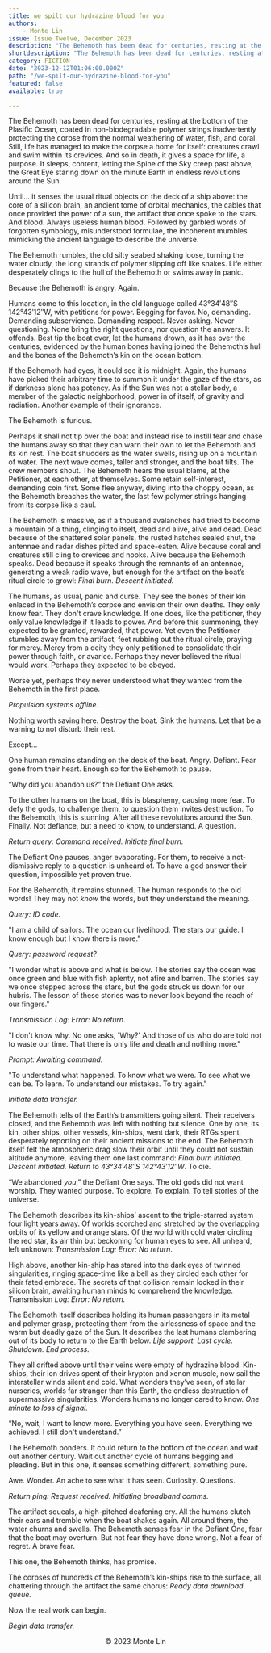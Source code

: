 ```yaml
---
title: we spilt our hydrazine blood for you
authors:
    - Monte Lin
issue: Issue Twelve, December 2023
description: "The Behemoth has been dead for centuries, resting at the bottom of the Plasific Ocean, coated in non-biodegradable polymer strings inadvertently protecting the corpse from the normal weathering of water, fish, and coral. Still, life has managed to make the corpse a home for itself: creatures crawl and swim within its crevices. And so in death, it gives a space for life, a purpose. It sleeps, content, letting the Spine of the Sky creep past above, the Great Eye staring down on the minute Earth in endless revolutions around the Sun. <p>Until… it senses the usual ritual objects on the deck of a ship above: the core of a silicon brain, an ancient tome of orbital mechanics, the cables that once provided the power of a sun, the artifact that once spoke to the stars. And blood. Always useless human blood. Followed by garbled words of forgotten symbology, misunderstood formulae, the incoherent mumbles mimicking the ancient language to describe the universe.</p>" 
shortdescription: "The Behemoth has been dead for centuries, resting at the bottom of the Plasific Ocean, coated in non-biodegradable polymer strings inadvertently protecting the corpse from the normal weathering of water, fish, and coral. Still, life has managed to make the corpse a home for itself: creatures crawl and swim within its crevices. And so in death, it gives a space for life, a purpose. It sleeps, content, letting the Spine of the Sky creep past above, the Great Eye staring down on the minute Earth in endless revolutions around the Sun."
category: FICTION
date: "2023-12-12T01:06:00.000Z"
path: "/we-spilt-our-hydrazine-blood-for-you"
featured: false
available: true

---
```


The Behemoth has been dead for centuries, resting at the bottom of the Plasific Ocean, coated in non-biodegradable polymer strings inadvertently protecting the corpse from the normal weathering of water, fish, and coral. Still, life has managed to make the corpse a home for itself: creatures crawl and swim within its crevices. And so in death, it gives a space for life, a purpose. It sleeps, content, letting the Spine of the Sky creep past above, the Great Eye staring down on the minute Earth in endless revolutions around the Sun.

Until… it senses the usual ritual objects on the deck of a ship above: the core of a silicon brain, an ancient tome of orbital mechanics, the cables that once provided the power of a sun, the artifact that once spoke to the stars. And blood. Always useless human blood. Followed by garbled words of forgotten symbology, misunderstood formulae, the incoherent mumbles mimicking the ancient language to describe the universe.

The Behemoth rumbles, the old silty seabed shaking loose, turning the water cloudy, the long strands of polymer slipping off like snakes. Life either desperately clings to the hull of the Behemoth or swims away in panic. 

Because the Behemoth is angry. Again.

Humans come to this location, in the old language called 43°34′48″S 142°43′12″W, with petitions for power. Begging for favor. No, demanding. Demanding subservience. Demanding respect. Never asking. Never questioning. None bring the right questions, nor question the answers. It offends. Best tip the boat over, let the humans drown, as it has over the centuries, evidenced by the human bones having joined the Behemoth’s hull and the bones of the Behemoth’s kin on the ocean bottom.

If the Behemoth had eyes, it could see it is midnight. Again, the humans have picked their arbitrary time to summon it under the gaze of the stars, as if darkness alone has potency. As if the Sun was not a stellar body, a member of the galactic neighborhood, power in of itself, of gravity and radiation. Another example of their ignorance.

The Behemoth is furious.

Perhaps it shall not tip over the boat and instead rise to instill fear and chase the humans away so that they can warn their own to let the Behemoth and its kin rest. The boat shudders as the water swells, rising up on a mountain of water. The next wave comes, taller and stronger, and the boat tilts. The crew members shout. The Behemoth hears the usual blame, at the Petitioner, at each other, at themselves. Some retain self-interest, demanding coin first. Some flee anyway, diving into the choppy ocean, as the Behemoth breaches the water, the last few polymer strings hanging from its corpse like a caul.

The Behemoth is massive, as if a thousand avalanches had tried to become a mountain of a thing, clinging to itself, dead and alive, alive and dead. Dead because of the shattered solar panels, the rusted hatches sealed shut, the antennae and radar dishes pitted and space-eaten. Alive because coral and creatures still cling to crevices and nooks. Alive because the Behemoth speaks. Dead because it speaks through the remnants of an antennae, generating a weak radio wave, but enough for the artifact on the boat’s ritual circle to growl: *Final burn. Descent initiated.* 

The humans, as usual, panic and curse. They see the bones of their kin enlaced in the Behemoth’s corpse and envision their own deaths. They only know fear. They don't crave knowledge. If one does, like the petitioner, they only value knowledge if it leads to power. And before this summoning, they expected to be granted, rewarded, that power. Yet even the Petitioner stumbles away from the artifact, feet rubbing out the ritual circle, praying for mercy. Mercy from a deity they only petitioned to consolidate their power through faith, or avarice. Perhaps they never believed the ritual would work. Perhaps they expected to be obeyed.

Worse yet, perhaps they never understood what they wanted from the Behemoth in the first place.

*Propulsion systems offline.*

Nothing worth saving here. Destroy the boat. Sink the humans. Let that be a warning to not disturb their rest.

Except…

One human remains standing on the deck of the boat. Angry. Defiant. Fear gone from their heart. Enough so for the Behemoth to pause.

“Why did you abandon us?” the Defiant One asks.

To the other humans on the boat, this is blasphemy, causing more fear. To defy the gods, to challenge them, to question them invites destruction. To the Behemoth, this is stunning. After all these revolutions around the Sun. Finally. Not defiance, but a need to know, to understand. A question.

*Return query: Command received. Initiate final burn.*

The Defiant One pauses, anger evaporating. For them, to receive a not-dismissive reply to a question is unheard of. To have a god answer their question, impossible yet proven true.

For the Behemoth, it remains stunned. The human responds to the old words! They may not *know* the words, but they understand the meaning. 

*Query: ID code.*

"I am a child of sailors. The ocean our livelihood. The stars our guide. I know enough but I know there is more."

*Query: password request?*

"I wonder what is above and what is below. The stories say the ocean was once green and blue with fish aplenty, not afire and barren. The stories say we once stepped across the stars, but the gods struck us down for our hubris. The lesson of these stories was to never look beyond the reach of our fingers."

*Transmission Log: Error: No return.*

"I don't know why. No one asks, 'Why?' And those of us who do are told not to waste our time. That there is only life and death and nothing more."

*Prompt: Awaiting command.*

"To understand what happened. To know what we were. To see what we can be. To learn. To understand our mistakes. To try again."

*Initiate data transfer.*

The Behemoth tells of the Earth’s transmitters going silent. Their receivers closed, and the Behemoth was left with nothing but silence. One by one, its kin, other ships, other vessels, kin-ships, went dark, their RTGs spent, desperately reporting on their ancient missions to the end. The Behemoth itself felt the atmospheric drag slow their orbit until they could not sustain altitude anymore, leaving them one last command: *Final burn initiated. Descent initiated. Return to 43°34′48″S 142°43′12″W*. To die.

“We abandoned *you*,” the Defiant One says. The old gods did not want worship. They wanted purpose. To explore. To explain. To tell stories of the universe.

The Behemoth describes its kin-ships’ ascent to the triple-starred system four light years away. Of worlds scorched and stretched by the overlapping orbits of its yellow and orange stars. Of the world with cold water circling the red star, its air thin but beckoning for human eyes to see. All unheard, left unknown: *Transmission Log: Error: No return*.

High above, another kin-ship has stared into the dark eyes of twinned singularities, ringing space-time like a bell as they circled each other for their fated embrace. The secrets of that collision remain locked in their silicon brain, awaiting human minds to comprehend the knowledge. Transmission *Log: Error: No return.*

The Behemoth itself describes holding its human passengers in its metal and polymer grasp, protecting them from the airlessness of space and the warm but deadly gaze of the Sun. It describes the last humans clambering out of its body to return to the Earth below. *Life support: Last cycle. Shutdown. End process.*

They all drifted above until their veins were empty of hydrazine blood. Kin-ships, their ion drives spent of their krypton and xenon muscle, now sail the interstellar winds silent and cold. What wonders they’ve seen, of stellar nurseries, worlds far stranger than this Earth, the endless destruction of supermassive singularities. Wonders humans no longer cared to know. *One minute to loss of signal.*

“No, wait, I want to know more. Everything you have seen. Everything we achieved. I still don't understand.”

The Behemoth ponders. It could return to the bottom of the ocean and wait out another century. Wait out another cycle of humans begging and pleading. But in this one, it senses something different, something pure.

Awe. Wonder. An ache to see what it has seen. Curiosity. Questions.

*Return ping: Request received. Initiating broadband comms.*

The artifact squeals, a high-pitched deafening cry. All the humans clutch their ears and tremble when the boat shakes again. All around them, the water churns and swells. The Behemoth senses fear in the Defiant One, fear that the boat may overturn. But not fear they have done wrong. Not a fear of regret. A brave fear. 

This one, the Behemoth thinks, has promise.

The corpses of hundreds of the Behemoth’s kin-ships rise to the surface, all chattering through the artifact the same chorus: *Ready data download queue.*

Now the real work can begin.

*Begin data transfer.*



<p style="text-align: center;">© 2023 Monte Lin</p>


